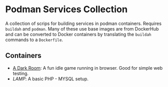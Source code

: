 # Podman Services Collection

A collection of scrips for building services in podman containers. Requires `buildah` and `podman`. Many of these use base images are from DockerHub and can be converted to Docker containers by translating the `buildah` commands to a `Dockerfile`.

## Containers

* [A Dark Room](https://github.com/doublespeakgames/adarkroom): A fun idle game running in browser. Good for simple web testing.
* *LAMP*: A basic PHP - MYSQL setup.

